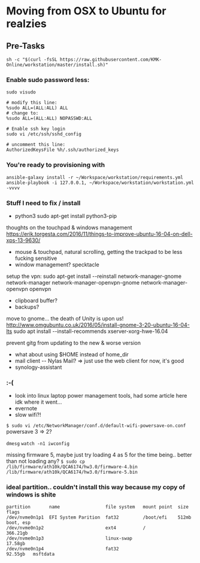 # Moving from OSX to Ubuntu for realzies

## Pre-Tasks

    sh -c "$(curl -fsSL https://raw.githubusercontent.com/KMK-Online/workstation/master/install.sh)"

### Enable sudo password less:

    sudo visudo

    # modify this line:
    %sudo ALL=(ALL:ALL) ALL
    # change to:
    %sudo ALL=(ALL:ALL) NOPASSWD:ALL

    # Enable ssh key login
    sudo vi /etc/ssh/sshd_config

    # uncomment this line:
    AuthorizedKeysFile %h/.ssh/authorized_keys

### You're ready to provisioning with

    ansible-galaxy install -r ~/Workspace/workstation/requirements.yml
    ansible-playbook -i 127.0.0.1, ~/Workspace/workstation/workstation.yml -vvvv

### Stuff I need to fix / install

- python3 sudo apt-get install python3-pip

thoughts on the touchpad & windows management
https://erik.torgesta.com/2016/11/things-to-improve-ubuntu-16-04-on-dell-xps-13-9630/
- mouse & touchpad, natural scrolling, getting the trackpad to be less fucking sensitive
- window management?
specktacle

setup the vpn:
sudo apt-get install --reinstall network-manager-gnome network-manager network-manager-openvpn-gnome network-manager-openvpn openvpn

- clipboard buffer?
- backups?

move to gnome... the death of Unity is upon us!
http://www.omgubuntu.co.uk/2016/05/install-gnome-3-20-ubuntu-16-04-lts
sudo apt install --install-recommends xserver-xorg-hwe-16.04

prevent gitg from updating to the new & worse version

- what about using $HOME instead of home\_dir
- mail client -- Nylas Mail? => just use the web client for now, it's good
- synology-assistant

### :-(

- look into linux laptop power management tools, had some article here idk where it went...
- evernote
- slow wifi?!

`$ sudo vi /etc/NetworkManager/conf.d/default-wifi-powersave-on.conf`
powersave 3 => 2?

`dmesg`
`watch -n1 iwconfig`

missing firmware 5, maybe just try loading 4 as 5 for the time being.. better than not loading any?
`$ sudo cp /lib/firmware/ath10k/QCA6174/hw3.0/firmware-4.bin /lib/firmware/ath10k/QCA6174/hw3.0/firmware-5.bin`

### ideal partition.. couldn't install this way because my copy of windows is shite

    partition       name                 file system   mount point  size      flags
    /dev/nvme0n1p1  EFI System Parition  fat32         /boot/efi    512mb     boot, esp
    /dev/nvme0n1p2                       ext4          /            366.21gb
    /dev/nvme0n1p3                       linux-swap                 17.58gb
    /dev/nvme0n1p4                       fat32                      92.55gb   msftdata
